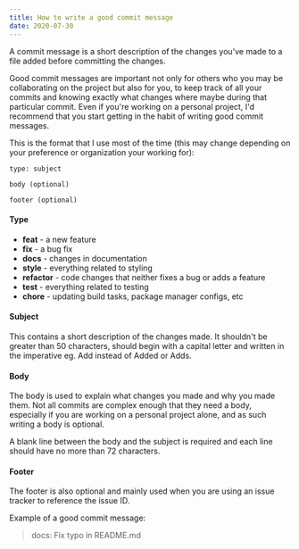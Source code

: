 ```yaml
---
title: How to write a good commit message
date: 2020-07-30
---
```


A commit message is a short description of the changes you've made to a file added before committing the changes.

Good commit messages are important not only for others who you may be collaborating on the project but also for you, to keep track of all your commits and knowing exactly what changes where maybe during that particular commit. Even if you're working on a personal project, I'd recommend that you start getting in the habit of writing good commit messages.

This is the format that I use most of the time (this may change depending on your preference or organization your working for):

```
type: subject

body (optional)

footer (optional)
```

#### Type

- **feat** - a new feature
- **fix** - a bug fix
- **docs** - changes in documentation
- **style** - everything related to styling
- **refactor** - code changes that neither fixes a bug or adds a feature
- **test** - everything related to testing
- **chore** - updating build tasks, package manager configs, etc

#### Subject

This contains a short description of the changes made. It shouldn't be greater than 50 characters, should begin with a capital letter and written in the imperative eg. Add instead of Added or Adds.

#### Body

The body is used to explain what changes you made and why you made them. Not all commits are complex enough that they need a body, especially if you are working on a personal project alone, and as such writing a body is optional.

A blank line between the body and the subject is required and each line should have no more than 72 characters.

#### Footer

The footer is also optional and mainly used when you are using an issue tracker to reference the issue ID.

Example of a good commit message:

> docs: Fix typo in README.md
